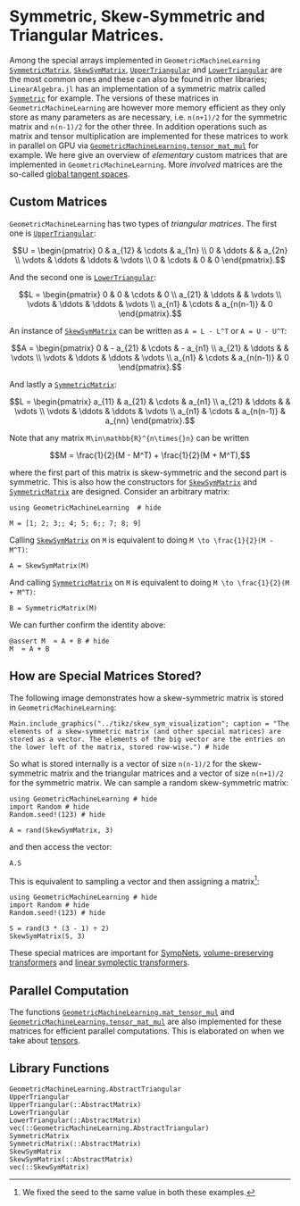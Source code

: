 # Symmetric, Skew-Symmetric and Triangular Matrices.

Among the special arrays implemented in `GeometricMachineLearning` [`SymmetricMatrix`](@ref), [`SkewSymMatrix`](@ref), [`UpperTriangular`](@ref) and [`LowerTriangular`](@ref) are the most common ones and these can also be found in other libraries; `LinearAlgebra.jl` has an implementation of a symmetric matrix called [`Symmetric`](https://docs.julialang.org/en/v1/stdlib/LinearAlgebra/#LinearAlgebra.Symmetric) for example. The versions of these matrices in `GeometricMachineLearning` are however more memory efficient as they only store as many parameters as are necessary, i.e. ``n(n+1)/2`` for the symmetric matrix and ``n(n-1)/2`` for the other three. In addition operations such as matrix and tensor multiplication are implemented for these matrices to work in parallel on GPU via [`GeometricMachineLearning.tensor_mat_mul`](@ref) for example. We here give an overview of *elementary* custom matrices that are implemented in `GeometricMachineLearning`. More *involved* matrices are the so-called [global tangent spaces](@ref "Global Tangent Spaces").

## Custom Matrices

`GeometricMachineLearning` has two types of *triangular matrices*. The first one is [`UpperTriangular`](@ref):

```math 
U = \begin{pmatrix}
     0 & a_{12} & \cdots & a_{1n}      \\
     0 & \ddots &        & a_{2n} \\
     \vdots & \ddots & \ddots & \vdots \\
     0 & \cdots & 0      & 0 
\end{pmatrix}.
```

And the second one is [`LowerTriangular`](@ref):

```math 
L = \begin{pmatrix}
     0 & 0 & \cdots & 0      \\
     a_{21} & \ddots &        & \vdots \\
     \vdots & \ddots & \ddots & \vdots \\
     a_{n1} & \cdots & a_{n(n-1)}      & 0 
\end{pmatrix}.
```

An instance of [`SkewSymMatrix`](@ref) can be written as ``A = L - L^T`` or ``A = U - U^T``:

```math 
A = \begin{pmatrix}
     0 & - a_{21} & \cdots & - a_{n1}     \\
     a_{21} & \ddots &        & \vdots \\
     \vdots & \ddots & \ddots & \vdots \\
     a_{n1} & \cdots & a_{n(n-1)}      & 0 
\end{pmatrix}.
```

And lastly a [`SymmetricMatrix`](@ref):

```math 
L = \begin{pmatrix}
     a_{11} & a_{21} & \cdots & a_{n1}      \\
     a_{21} & \ddots &        & \vdots \\
     \vdots & \ddots & \ddots & \vdots \\
     a_{n1} & \cdots & a_{n(n-1)}      & a_{nn}
\end{pmatrix}.
```

Note that any matrix ``M\in\mathbb{R}^{n\times{}n}`` can be written

```math
M = \frac{1}{2}(M - M^T) + \frac{1}{2}(M + M^T),
```
where the first part of this matrix is skew-symmetric and the second part is symmetric. This is also how the constructors for [`SkewSymMatrix`](@ref) and [`SymmetricMatrix`](@ref) are designed. Consider an arbitrary matrix:

```@example sym_skew_sym_example
using GeometricMachineLearning  # hide

M = [1; 2; 3;; 4; 5; 6;; 7; 8; 9]
```

Calling [`SkewSymMatrix`](@ref) on ``M`` is equivalent to doing ``M \to \frac{1}{2}(M - M^T)``:

```@example sym_skew_sym_example
A = SkewSymMatrix(M)
```

And calling [`SymmetricMatrix`](@ref) on ``M`` is equivalent to doing ``M \to \frac{1}{2}(M + M^T)``:

```@example sym_skew_sym_example
B = SymmetricMatrix(M)
```

We can further confirm the identity above:

```@example sym_skew_sym_example
@assert M  ≈ A + B # hide
M  ≈ A + B
```

## How are Special Matrices Stored?

The following image demonstrates how a skew-symmetric matrix is stored in `GeometricMachineLearning`:

```@example 
Main.include_graphics("../tikz/skew_sym_visualization"; caption = "The elements of a skew-symmetric matrix (and other special matrices) are stored as a vector. The elements of the big vector are the entries on the lower left of the matrix, stored row-wise.") # hide
```

So what is stored internally is a vector of size ``n(n-1)/2`` for the skew-symmetric matrix and the triangular matrices and a vector of size ``n(n+1)/2`` for the symmetric matrix. We can sample a random skew-symmetric matrix: 

```@example skew_sym
using GeometricMachineLearning # hide
import Random # hide
Random.seed!(123) # hide

A = rand(SkewSymMatrix, 3)
```

and then access the vector:

```@example skew_sym
A.S 
```

This is equivalent to sampling a vector and then assigning a matrix[^1]:

[^1]: We fixed the seed to the same value in both these examples.

```@example skew_sym
using GeometricMachineLearning # hide
import Random # hide
Random.seed!(123) # hide

S = rand(3 * (3 - 1) ÷ 2)
SkewSymMatrix(S, 3)
```

These special matrices are important for [SympNets](@ref "SympNet Architecture"), [volume-preserving transformers](@ref "Volume-Preserving Transformer") and [linear symplectic transformers](@ref "Linear Symplectic Transformer").

## Parallel Computation

The functions [`GeometricMachineLearning.mat_tensor_mul`](@ref) and [`GeometricMachineLearning.tensor_mat_mul`](@ref) are also implemented for these matrices for efficient parallel computations. This is elaborated on when we take about [tensors](@ref "Tensors in `GeometricMachineLearning`").

## Library Functions

```@docs
GeometricMachineLearning.AbstractTriangular
UpperTriangular
UpperTriangular(::AbstractMatrix)
LowerTriangular
LowerTriangular(::AbstractMatrix)
vec(::GeometricMachineLearning.AbstractTriangular)
SymmetricMatrix
SymmetricMatrix(::AbstractMatrix)
SkewSymMatrix
SkewSymMatrix(::AbstractMatrix)
vec(::SkewSymMatrix)
```